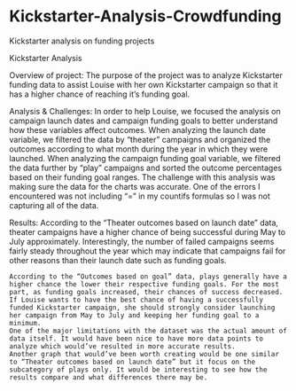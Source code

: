 # Kickstarter-Analysis-Crowdfunding
Kickstarter analysis on funding projects

Kickstarter Analysis

Overview of project:
	The purpose of the project was to analyze Kickstarter funding data to assist Louise with her own Kickstarter campaign so that it has a higher chance of reaching it’s funding goal. 

Analysis & Challenges:
	In order to help Louise, we focused the analysis on campaign launch dates and campaign funding goals to better understand how these variables affect outcomes. When analyzing the launch date variable, we filtered the data by “theater” campaigns and organized the outcomes according to what month during the year in which they were launched. When analyzing the campaign funding goal variable, we filtered the data further by “play” campaigns and sorted the outcome percentages based on their funding goal ranges. 
	The challenge with this analysis was making sure the data for the charts was accurate. One of the errors I encountered was not including “=” in my countifs formulas so I was not capturing all of the data.

Results:
	According to the “Theater outcomes based on launch date” data, theater campaigns have a higher chance of being successful during May to July approximately. Interestingly, the number of failed campaigns seems fairly steady throughout the year which may indicate that campaigns fail for other reasons than their launch date such as funding goals.
 
	According to the “Outcomes based on goal” data, plays generally have a higher chance the lower their respective funding goals. For the most part, as funding goals increased, their chances of success decreased.  
	If Louise wants to have the best chance of having a successfully funded Kickstarter campaign, she should strongly consider launching her campaign from May to July and keeping her funding goal to a minimum. 
	One of the major limitations with the dataset was the actual amount of data itself. It would have been nice to have more data points to analyze which would’ve resulted in more accurate results. 
	Another graph that would’ve been worth creating would be one similar to “Theater outcomes based on launch date” but it focus on the subcategory of plays only. It would be interesting to see how the results compare and what differences there may be.
